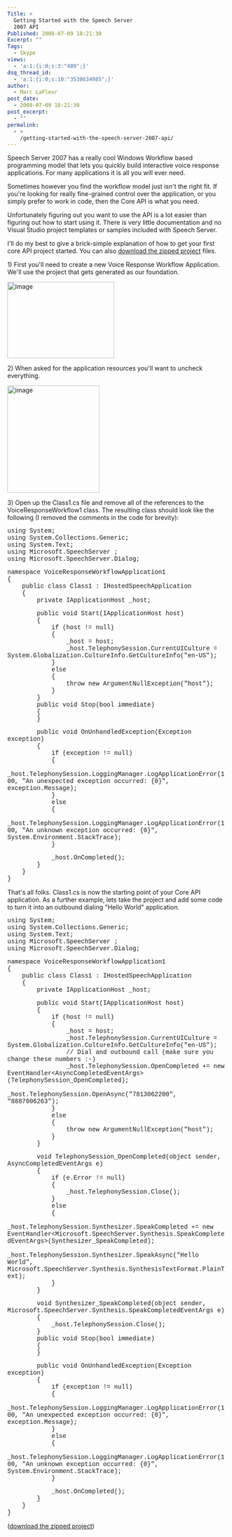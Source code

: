 ```yaml
---
Title: >
  Getting Started with the Speech Server
  2007 API
Published: 2008-07-09 18:21:30
Excerpt: ""
Tags:
  - Skype
views:
  - 'a:1:{i:0;s:3:"489";}'
dsq_thread_id:
  - 'a:1:{i:0;s:10:"3538634985";}'
author:
  - Marc LaFleur
post_date:
  - 2008-07-09 18:21:30
post_excerpt:
  - ""
permalink:
  - >
    /getting-started-with-the-speech-server-2007-api/
---
```

<p>Speech Server 2007 has a really cool Windows Workflow based programming model that lets you quickly build interactive voice response applications. For many applications it is all you will ever need.</p>  <p>Sometimes however you find the workflow model just isn't the right fit. If you're looking for really fine-grained control over the application, or you simply prefer to work in code, then the Core API is what you need. </p>  <p>Unfortunately figuring out you want to use the API is a lot easier than figuring out how to start using it. There is very little documentation and no Visual Studio project templates or samples included with Speech Server. </p>  <p>I'll do my best to give a brick-simple explanation of how to get your first core API project started. You can also <a href="http://www.massivescale.com/sample_code/VoiceResponseWorkflowApplication1.zip" target="_blank">download the zipped project</a> files.</p>  <p>1) First you'll need to create a new Voice Response Workflow Application. We'll use the project that gets generated as our foundation.</p>  <p><a href="http://weblogs.asp.net/blogs/mlafleur/WindowsLiveWriter/GettingStartedwiththeSpeechServer2007API_C5D2/image_2.png"><img style="border-top-width: 0px; border-left-width: 0px; border-bottom-width: 0px; border-right-width: 0px" height="174" alt="image" src="http://weblogs.asp.net/blogs/mlafleur/WindowsLiveWriter/GettingStartedwiththeSpeechServer2007API_C5D2/image_thumb.png" width="244" border="0" /></a></p>  <p>2) When asked for the application resources you'll want to uncheck everything. </p>  <p><a href="http://weblogs.asp.net/blogs/mlafleur/WindowsLiveWriter/GettingStartedwiththeSpeechServer2007API_C5D2/image_4.png"><img style="border-top-width: 0px; border-left-width: 0px; border-bottom-width: 0px; border-right-width: 0px" height="244" alt="image" src="http://weblogs.asp.net/blogs/mlafleur/WindowsLiveWriter/GettingStartedwiththeSpeechServer2007API_C5D2/image_thumb_1.png" width="210" border="0" /></a></p>  <p>3) Open up the Class1.cs file and remove all of the references to the VoiceResponseWorkflow1 class. The resulting class should look like the following (I removed the comments in the code for brevity):</p>  <p><font face="Courier New">using System;     <br />using System.Collections.Generic;      <br />using System.Text;      <br />using Microsoft.SpeechServer ;      <br />using Microsoft.SpeechServer.Dialog; </font></p>  <p><font face="Courier New">namespace VoiceResponseWorkflowApplication1     <br />{      <br />&#160;&#160;&#160; public class Class1 : IHostedSpeechApplication      <br />&#160;&#160;&#160; {&#160;&#160;&#160;&#160;&#160; <br />&#160;&#160;&#160;&#160;&#160;&#160;&#160; private IApplicationHost _host; </font></p>  <p><font face="Courier New">&#160;&#160;&#160;&#160;&#160;&#160;&#160; public void Start(IApplicationHost host)     <br />&#160;&#160;&#160;&#160;&#160;&#160;&#160; {      <br />&#160;&#160;&#160;&#160;&#160;&#160;&#160;&#160;&#160;&#160;&#160; if (host != null)      <br />&#160;&#160;&#160;&#160;&#160;&#160;&#160;&#160;&#160;&#160;&#160; {      <br />&#160;&#160;&#160;&#160;&#160;&#160;&#160;&#160;&#160;&#160;&#160;&#160;&#160;&#160;&#160; _host = host;      <br />&#160;&#160;&#160;&#160;&#160;&#160;&#160;&#160;&#160;&#160;&#160;&#160;&#160;&#160;&#160; _host.TelephonySession.CurrentUICulture = System.Globalization.CultureInfo.GetCultureInfo(&quot;en-US&quot;);      <br />&#160;&#160;&#160;&#160;&#160;&#160;&#160;&#160;&#160;&#160;&#160; }      <br />&#160;&#160;&#160;&#160;&#160;&#160;&#160;&#160;&#160;&#160;&#160; else       <br />&#160;&#160;&#160;&#160;&#160;&#160;&#160;&#160;&#160;&#160;&#160; {      <br />&#160;&#160;&#160;&#160;&#160;&#160;&#160;&#160;&#160;&#160;&#160;&#160;&#160;&#160;&#160; throw new ArgumentNullException(&quot;host&quot;);      <br />&#160;&#160;&#160;&#160;&#160;&#160;&#160;&#160;&#160;&#160;&#160; }      <br />&#160;&#160;&#160;&#160;&#160;&#160;&#160; }      <br />&#160;&#160;&#160;&#160;&#160;&#160;&#160; public void Stop(bool immediate)      <br />&#160;&#160;&#160;&#160;&#160;&#160;&#160; {      <br />&#160;&#160;&#160;&#160;&#160;&#160;&#160; } </font></p>  <p><font face="Courier New">&#160;&#160;&#160;&#160;&#160;&#160;&#160; public void OnUnhandledException(Exception exception)     <br />&#160;&#160;&#160;&#160;&#160;&#160;&#160; {      <br />&#160;&#160;&#160;&#160;&#160;&#160;&#160;&#160;&#160;&#160;&#160; if (exception != null)      <br />&#160;&#160;&#160;&#160;&#160;&#160;&#160;&#160;&#160;&#160;&#160; {      <br />&#160;&#160;&#160;&#160;&#160;&#160;&#160;&#160;&#160;&#160;&#160;&#160;&#160;&#160;&#160; _host.TelephonySession.LoggingManager.LogApplicationError(100, &quot;An unexpected exception occurred: {0}&quot;, exception.Message);      <br />&#160;&#160;&#160;&#160;&#160;&#160;&#160;&#160;&#160;&#160;&#160; }      <br />&#160;&#160;&#160;&#160;&#160;&#160;&#160;&#160;&#160;&#160;&#160; else      <br />&#160;&#160;&#160;&#160;&#160;&#160;&#160;&#160;&#160;&#160;&#160; {      <br />&#160;&#160;&#160;&#160;&#160;&#160;&#160;&#160;&#160;&#160;&#160;&#160;&#160;&#160;&#160; _host.TelephonySession.LoggingManager.LogApplicationError(100, &quot;An unknown exception occurred: {0}&quot;, System.Environment.StackTrace);      <br />&#160;&#160;&#160;&#160;&#160;&#160;&#160;&#160;&#160;&#160;&#160; } </font></p>  <p><font face="Courier New">&#160;&#160;&#160;&#160;&#160;&#160;&#160;&#160;&#160;&#160;&#160; _host.OnCompleted();     <br />&#160;&#160;&#160;&#160;&#160;&#160;&#160; }      <br />&#160;&#160;&#160; }      <br />}</font></p>  <p>That's all folks. Class1.cs is now the starting point of your Core API application. As a further example, lets take the project and add some code to turn it into an outbound dialing &quot;Hello World&quot; application.</p>  <p><font face="Courier New">using System;      <br />using System.Collections.Generic;       <br />using System.Text;       <br />using Microsoft.SpeechServer ;       <br />using Microsoft.SpeechServer.Dialog; </font></p>  <p><font face="Courier New">namespace VoiceResponseWorkflowApplication1      <br />{       <br />&#160;&#160;&#160; public class Class1 : IHostedSpeechApplication       <br />&#160;&#160;&#160; {&#160;&#160;&#160;&#160;&#160; <br />&#160;&#160;&#160;&#160;&#160;&#160;&#160; private IApplicationHost _host; </font></p>  <p><font face="Courier New">&#160;&#160;&#160;&#160;&#160;&#160;&#160; public void Start(IApplicationHost host)      <br />&#160;&#160;&#160;&#160;&#160;&#160;&#160; {       <br />&#160;&#160;&#160;&#160;&#160;&#160;&#160;&#160;&#160;&#160;&#160; if (host != null)       <br />&#160;&#160;&#160;&#160;&#160;&#160;&#160;&#160;&#160;&#160;&#160; {       <br />&#160;&#160;&#160;&#160;&#160;&#160;&#160;&#160;&#160;&#160;&#160;&#160;&#160;&#160;&#160; _host = host;       <br />&#160;&#160;&#160;&#160;&#160;&#160;&#160;&#160;&#160;&#160;&#160;&#160;&#160;&#160;&#160; _host.TelephonySession.CurrentUICulture = System.Globalization.CultureInfo.GetCultureInfo(&quot;en-US&quot;);       <br />&#160;&#160;&#160;&#160;&#160;&#160;&#160;&#160;&#160;&#160;&#160;&#160;&#160;&#160;&#160; // Dial and outbound call (make sure you change these numbers :-)       <br />&#160;&#160;&#160;&#160;&#160;&#160;&#160;&#160;&#160;&#160;&#160;&#160;&#160;&#160;&#160; _host.TelephonySession.OpenCompleted += new EventHandler&lt;AsyncCompletedEventArgs&gt;(TelephonySession_OpenCompleted);       <br />&#160;&#160;&#160;&#160;&#160;&#160;&#160;&#160;&#160;&#160;&#160;&#160;&#160;&#160;&#160; _host.TelephonySession.OpenAsync(&quot;7813062200&quot;, &quot;8887006263&quot;);       <br />&#160;&#160;&#160;&#160;&#160;&#160;&#160;&#160;&#160;&#160;&#160; }       <br />&#160;&#160;&#160;&#160;&#160;&#160;&#160;&#160;&#160;&#160;&#160; else       <br />&#160;&#160;&#160;&#160;&#160;&#160;&#160;&#160;&#160;&#160;&#160; {       <br />&#160;&#160;&#160;&#160;&#160;&#160;&#160;&#160;&#160;&#160;&#160;&#160;&#160;&#160;&#160; throw new ArgumentNullException(&quot;host&quot;);       <br />&#160;&#160;&#160;&#160;&#160;&#160;&#160;&#160;&#160;&#160;&#160; }       <br />&#160;&#160;&#160;&#160;&#160;&#160;&#160; } </font></p>  <p><font face="Courier New">&#160;&#160;&#160;&#160;&#160;&#160;&#160; void TelephonySession_OpenCompleted(object sender, AsyncCompletedEventArgs e)      <br />&#160;&#160;&#160;&#160;&#160;&#160;&#160; {       <br />&#160;&#160;&#160;&#160;&#160;&#160;&#160;&#160;&#160;&#160;&#160; if (e.Error != null)       <br />&#160;&#160;&#160;&#160;&#160;&#160;&#160;&#160;&#160;&#160;&#160; {       <br />&#160;&#160;&#160;&#160;&#160;&#160;&#160;&#160;&#160;&#160;&#160;&#160;&#160;&#160;&#160; _host.TelephonySession.Close();       <br />&#160;&#160;&#160;&#160;&#160;&#160;&#160;&#160;&#160;&#160;&#160; }       <br />&#160;&#160;&#160;&#160;&#160;&#160;&#160;&#160;&#160;&#160;&#160; else       <br />&#160;&#160;&#160;&#160;&#160;&#160;&#160;&#160;&#160;&#160;&#160; {       <br />&#160;&#160;&#160;&#160;&#160;&#160;&#160;&#160;&#160;&#160;&#160;&#160;&#160;&#160;&#160; _host.TelephonySession.Synthesizer.SpeakCompleted += new EventHandler&lt;Microsoft.SpeechServer.Synthesis.SpeakCompletedEventArgs&gt;(Synthesizer_SpeakCompleted);       <br />&#160;&#160;&#160;&#160;&#160;&#160;&#160;&#160;&#160;&#160;&#160;&#160;&#160;&#160;&#160; _host.TelephonySession.Synthesizer.SpeakAsync(&quot;Hello World&quot;, Microsoft.SpeechServer.Synthesis.SynthesisTextFormat.PlainText);       <br />&#160;&#160;&#160;&#160;&#160;&#160;&#160;&#160;&#160;&#160;&#160; }       <br />&#160;&#160;&#160;&#160;&#160;&#160;&#160; } </font></p>  <p><font face="Courier New">&#160;&#160;&#160;&#160;&#160;&#160;&#160; void Synthesizer_SpeakCompleted(object sender, Microsoft.SpeechServer.Synthesis.SpeakCompletedEventArgs e)      <br />&#160;&#160;&#160;&#160;&#160;&#160;&#160; {       <br />&#160;&#160;&#160;&#160;&#160;&#160;&#160;&#160;&#160;&#160;&#160; _host.TelephonySession.Close();       <br />&#160;&#160;&#160;&#160;&#160;&#160;&#160; }       <br />&#160;&#160;&#160;&#160;&#160;&#160;&#160; public void Stop(bool immediate)       <br />&#160;&#160;&#160;&#160;&#160;&#160;&#160; {       <br />&#160;&#160;&#160;&#160;&#160;&#160;&#160; } </font></p>  <p><font face="Courier New">&#160;&#160;&#160;&#160;&#160;&#160;&#160; public void OnUnhandledException(Exception exception)      <br />&#160;&#160;&#160;&#160;&#160;&#160;&#160; {       <br />&#160;&#160;&#160;&#160;&#160;&#160;&#160;&#160;&#160;&#160;&#160; if (exception != null)       <br />&#160;&#160;&#160;&#160;&#160;&#160;&#160;&#160;&#160;&#160;&#160; {       <br />&#160;&#160;&#160;&#160;&#160;&#160;&#160;&#160;&#160;&#160;&#160;&#160;&#160;&#160;&#160; _host.TelephonySession.LoggingManager.LogApplicationError(100, &quot;An unexpected exception occurred: {0}&quot;, exception.Message);       <br />&#160;&#160;&#160;&#160;&#160;&#160;&#160;&#160;&#160;&#160;&#160; }       <br />&#160;&#160;&#160;&#160;&#160;&#160;&#160;&#160;&#160;&#160;&#160; else       <br />&#160;&#160;&#160;&#160;&#160;&#160;&#160;&#160;&#160;&#160;&#160; {       <br />&#160;&#160;&#160;&#160;&#160;&#160;&#160;&#160;&#160;&#160;&#160;&#160;&#160;&#160;&#160; _host.TelephonySession.LoggingManager.LogApplicationError(100, &quot;An unknown exception occurred: {0}&quot;, System.Environment.StackTrace);       <br />&#160;&#160;&#160;&#160;&#160;&#160;&#160;&#160;&#160;&#160;&#160; } </font></p>  <p><font face="Courier New">&#160;&#160;&#160;&#160;&#160;&#160;&#160;&#160;&#160;&#160;&#160; _host.OnCompleted();      <br />&#160;&#160;&#160;&#160;&#160;&#160;&#160; }       <br />&#160;&#160;&#160; }       <br />}</font></p>  <p>(<a href="http://www.massivescale.com/sample_code/VoiceResponseWorkflowApplication1.zip" target="_blank">download the zipped project</a>)</p>